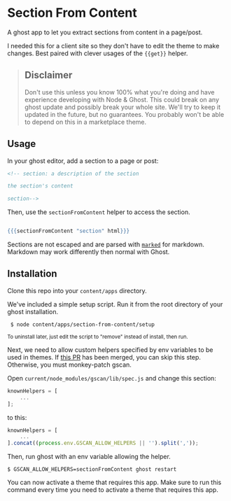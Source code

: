 # Section From Content

A ghost app to let you extract sections from content in a page/post.

I needed this for a client site so they don't have to edit the theme
to make changes. Best paired with clever usages of the `{{get}}` helper.

> ## Disclaimer
>
> Don't use this unless you know 100% what you're doing and have experience
> developing with Node & Ghost. This could break on any ghost update and
> possibly break your whole site. We'll try to keep it updated in the future,
> but no guarantees. You probably won't be able to depend on this in a
> marketplace theme.

## Usage

In your ghost editor, add a section to a page or post:

```html
<!-- section: a description of the section

the section's content

section-->
```

Then, use the `sectionFromContent` helper to access the section.

```hbs

{{{sectionFromContent "section" html}}}

```

Sections are not escaped and are parsed with [`marked`][marked] for markdown.
Markdown may work differently then normal with Ghost.

[marked]: https://github.com/chjj/marked

## Installation

Clone this repo into your `content/apps` directory.

We've included a simple setup script. Run it from the root directory of your
ghost installation.

     $ node content/apps/section-from-content/setup

<small>To uninstall later, just edit the script to "remove" instead of install, then run.</small>

Next, we need to allow custom helpers specified by env variables to be used
in themes. If [this PR][env-pr] has been merged, you can skip this step.
Otherwise, you must monkey-patch gscan.

Open `current/node_modules/gscan/lib/spec.js` and change this section:

```js
knownHelpers = [
    ...
];
```

to this:

```js
knownHelpers = [
    ...
].concat((process.env.GSCAN_ALLOW_HELPERS || '').split(','));
```

Then, run ghost with an env variable allowing the helper.

    $ GSCAN_ALLOW_HELPERS=sectionFromContent ghost restart

You can now activate a theme that requires this app. Make sure to run this
command every time you need to activate a theme that requires this app.

[env-pr]: https://github.com/TryGhost/gscan/pull/91
